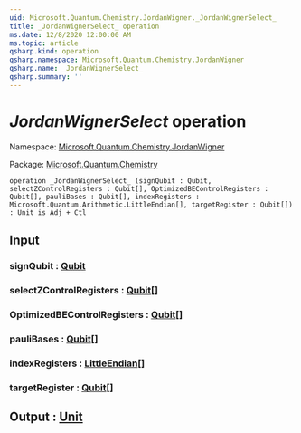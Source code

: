 ```yaml
---
uid: Microsoft.Quantum.Chemistry.JordanWigner._JordanWignerSelect_
title: _JordanWignerSelect_ operation
ms.date: 12/8/2020 12:00:00 AM
ms.topic: article
qsharp.kind: operation
qsharp.namespace: Microsoft.Quantum.Chemistry.JordanWigner
qsharp.name: _JordanWignerSelect_
qsharp.summary: ''
---
```


# _JordanWignerSelect_ operation

Namespace: [Microsoft.Quantum.Chemistry.JordanWigner](xref:Microsoft.Quantum.Chemistry.JordanWigner)

Package: [Microsoft.Quantum.Chemistry](https://nuget.org/packages/Microsoft.Quantum.Chemistry)




```qsharp
operation _JordanWignerSelect_ (signQubit : Qubit, selectZControlRegisters : Qubit[], OptimizedBEControlRegisters : Qubit[], pauliBases : Qubit[], indexRegisters : Microsoft.Quantum.Arithmetic.LittleEndian[], targetRegister : Qubit[]) : Unit is Adj + Ctl
```


## Input

### signQubit : [Qubit](xref:microsoft.quantum.lang-ref.qubit)




### selectZControlRegisters : [Qubit](xref:microsoft.quantum.lang-ref.qubit)[]




### OptimizedBEControlRegisters : [Qubit](xref:microsoft.quantum.lang-ref.qubit)[]




### pauliBases : [Qubit](xref:microsoft.quantum.lang-ref.qubit)[]




### indexRegisters : [LittleEndian](xref:Microsoft.Quantum.Arithmetic.LittleEndian)[]




### targetRegister : [Qubit](xref:microsoft.quantum.lang-ref.qubit)[]





## Output : [Unit](xref:microsoft.quantum.lang-ref.unit)

